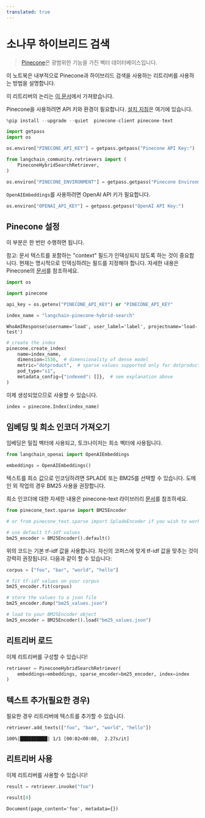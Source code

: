 ```yaml
---
translated: true
---
```


# 소나무 하이브리드 검색

>[Pinecone](https://docs.pinecone.io/docs/overview)은 광범위한 기능을 가진 벡터 데이터베이스입니다.

이 노트북은 내부적으로 Pinecone과 하이브리드 검색을 사용하는 리트리버를 사용하는 방법을 설명합니다.

이 리트리버의 논리는 [이 문서](https://docs.pinecone.io/docs/hybrid-search)에서 가져왔습니다.

Pinecone을 사용하려면 API 키와 환경이 필요합니다.
[설치 지침](https://docs.pinecone.io/docs/quickstart)은 여기에 있습니다.

```python
%pip install --upgrade --quiet  pinecone-client pinecone-text
```

```python
import getpass
import os

os.environ["PINECONE_API_KEY"] = getpass.getpass("Pinecone API Key:")
```

```python
from langchain_community.retrievers import (
    PineconeHybridSearchRetriever,
)
```

```python
os.environ["PINECONE_ENVIRONMENT"] = getpass.getpass("Pinecone Environment:")
```

`OpenAIEmbeddings`를 사용하려면 OpenAI API 키가 필요합니다.

```python
os.environ["OPENAI_API_KEY"] = getpass.getpass("OpenAI API Key:")
```

## Pinecone 설정

이 부분은 한 번만 수행하면 됩니다.

참고: 문서 텍스트를 포함하는 "context" 필드가 인덱싱되지 않도록 하는 것이 중요합니다. 현재는 명시적으로 인덱싱하려는 필드를 지정해야 합니다. 자세한 내용은 Pinecone의 [문서](https://docs.pinecone.io/docs/manage-indexes#selective-metadata-indexing)를 참조하세요.

```python
import os

import pinecone

api_key = os.getenv("PINECONE_API_KEY") or "PINECONE_API_KEY"

index_name = "langchain-pinecone-hybrid-search"
```

```output
WhoAmIResponse(username='load', user_label='label', projectname='load-test')
```

```python
# create the index
pinecone.create_index(
    name=index_name,
    dimension=1536,  # dimensionality of dense model
    metric="dotproduct",  # sparse values supported only for dotproduct
    pod_type="s1",
    metadata_config={"indexed": []},  # see explanation above
)
```

이제 생성되었으므로 사용할 수 있습니다.

```python
index = pinecone.Index(index_name)
```

## 임베딩 및 희소 인코더 가져오기

임베딩은 밀집 벡터에 사용되고, 토크나이저는 희소 벡터에 사용됩니다.

```python
from langchain_openai import OpenAIEmbeddings

embeddings = OpenAIEmbeddings()
```

텍스트를 희소 값으로 인코딩하려면 SPLADE 또는 BM25를 선택할 수 있습니다. 도메인 외 작업의 경우 BM25 사용을 권장합니다.

희소 인코더에 대한 자세한 내용은 pinecone-text 라이브러리 [문서](https://pinecone-io.github.io/pinecone-text/pinecone_text.html)를 참조하세요.

```python
from pinecone_text.sparse import BM25Encoder

# or from pinecone_text.sparse import SpladeEncoder if you wish to work with SPLADE

# use default tf-idf values
bm25_encoder = BM25Encoder().default()
```

위의 코드는 기본 tf-idf 값을 사용합니다. 자신의 코퍼스에 맞게 tf-idf 값을 맞추는 것이 강력히 권장됩니다. 다음과 같이 할 수 있습니다:

```python
corpus = ["foo", "bar", "world", "hello"]

# fit tf-idf values on your corpus
bm25_encoder.fit(corpus)

# store the values to a json file
bm25_encoder.dump("bm25_values.json")

# load to your BM25Encoder object
bm25_encoder = BM25Encoder().load("bm25_values.json")
```

## 리트리버 로드

이제 리트리버를 구성할 수 있습니다!

```python
retriever = PineconeHybridSearchRetriever(
    embeddings=embeddings, sparse_encoder=bm25_encoder, index=index
)
```

## 텍스트 추가(필요한 경우)

필요한 경우 리트리버에 텍스트를 추가할 수 있습니다.

```python
retriever.add_texts(["foo", "bar", "world", "hello"])
```

```output
100%|██████████| 1/1 [00:02<00:00,  2.27s/it]
```

## 리트리버 사용

이제 리트리버를 사용할 수 있습니다!

```python
result = retriever.invoke("foo")
```

```python
result[0]
```

```output
Document(page_content='foo', metadata={})
```
